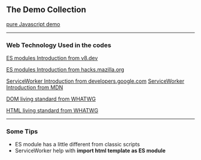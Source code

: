 ## The Demo Collection
[pure Javascript demo](https://wangbaogang.github.io/i-write-demo/pure)



------------------

### Web Technology Used in the codes 
[ES modules Introduction from v8.dev](https://v8.dev/features/modules)

[ES modules Introduction from hacks.mazilla.org](https://hacks.mozilla.org/2018/03/es-modules-a-cartoon-deep-dive/)

[ServiceWorker Introduction from developers.google.com](https://developers.google.com/web/fundamentals/primers/service-workers)
[ServiceWorker Introduction from MDN](https://developer.mozilla.org/zh-CN/docs/Web/API/Service_Worker_API/Using_Service_Workers)

[DOM living standard from WHATWG](https://html.spec.whatwg.org/)

[HTML living standard from WHATWG](https://dom.spec.whatwg.org/)

--------------------

### Some Tips

* ES module has a little different from classic scripts
* ServiceWorker help with **import html template as ES module**

